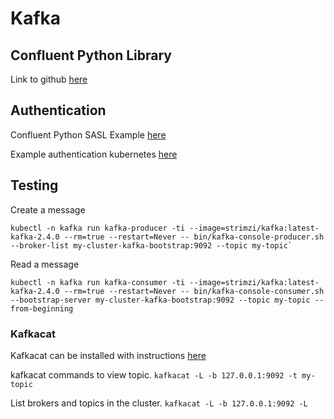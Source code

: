 # Kafka

## Confluent Python Library
Link to github [here](https://github.com/confluentinc/confluent-kafka-python)


## Authentication

Confluent Python SASL Example [here](https://github.com/confluentinc/confluent-kafka-python/blob/master/examples/sasl_producer.py)

Example authentication kubernetes [here](https://github.com/strimzi/client-examples/blob/main/java/kafka/deployment-ssl-auth.yaml)

## Testing

Create a message

```
kubectl -n kafka run kafka-producer -ti --image=strimzi/kafka:latest-kafka-2.4.0 --rm=true --restart=Never -- bin/kafka-console-producer.sh --broker-list my-cluster-kafka-bootstrap:9092 --topic my-topic`
```

Read a message
```
kubectl -n kafka run kafka-consumer -ti --image=strimzi/kafka:latest-kafka-2.4.0 --rm=true --restart=Never -- bin/kafka-console-consumer.sh --bootstrap-server my-cluster-kafka-bootstrap:9092 --topic my-topic --from-beginning
```

### Kafkacat
Kafkacat can be installed with instructions [here](https://github.com/edenhill/kcat)

kafkacat commands to view topic.  `kafkacat -L -b 127.0.0.1:9092 -t my-topic`

List brokers and topics in the cluster.  `kafkacat -L -b 127.0.0.1:9092 -L`